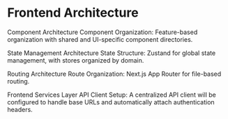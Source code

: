 # Frontend Architecture
Component Architecture
Component Organization: Feature-based organization with shared and UI-specific component directories.

State Management Architecture
State Structure: Zustand for global state management, with stores organized by domain.

Routing Architecture
Route Organization: Next.js App Router for file-based routing.

Frontend Services Layer
API Client Setup: A centralized API client will be configured to handle base URLs and automatically attach authentication headers.
